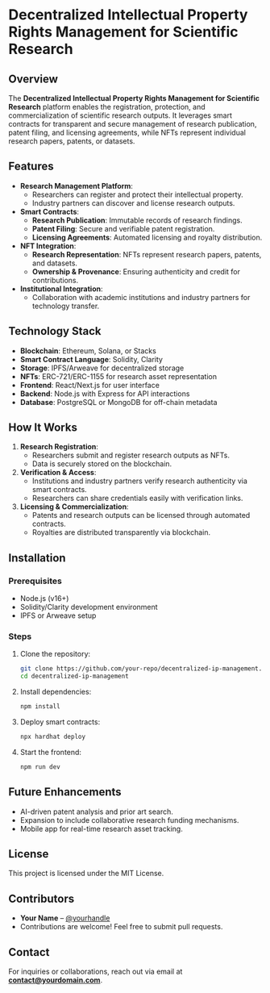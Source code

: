 # Decentralized Intellectual Property Rights Management for Scientific Research

## Overview
The **Decentralized Intellectual Property Rights Management for Scientific Research** platform enables the registration, protection, and commercialization of scientific research outputs. It leverages smart contracts for transparent and secure management of research publication, patent filing, and licensing agreements, while NFTs represent individual research papers, patents, or datasets.

## Features
- **Research Management Platform**:
    - Researchers can register and protect their intellectual property.
    - Industry partners can discover and license research outputs.
- **Smart Contracts**:
    - **Research Publication**: Immutable records of research findings.
    - **Patent Filing**: Secure and verifiable patent registration.
    - **Licensing Agreements**: Automated licensing and royalty distribution.
- **NFT Integration**:
    - **Research Representation**: NFTs represent research papers, patents, and datasets.
    - **Ownership & Provenance**: Ensuring authenticity and credit for contributions.
- **Institutional Integration**:
    - Collaboration with academic institutions and industry partners for technology transfer.

## Technology Stack
- **Blockchain**: Ethereum, Solana, or Stacks
- **Smart Contract Language**: Solidity, Clarity
- **Storage**: IPFS/Arweave for decentralized storage
- **NFTs**: ERC-721/ERC-1155 for research asset representation
- **Frontend**: React/Next.js for user interface
- **Backend**: Node.js with Express for API interactions
- **Database**: PostgreSQL or MongoDB for off-chain metadata

## How It Works
1. **Research Registration**:
    - Researchers submit and register research outputs as NFTs.
    - Data is securely stored on the blockchain.
2. **Verification & Access**:
    - Institutions and industry partners verify research authenticity via smart contracts.
    - Researchers can share credentials easily with verification links.
3. **Licensing & Commercialization**:
    - Patents and research outputs can be licensed through automated contracts.
    - Royalties are distributed transparently via blockchain.

## Installation
### Prerequisites
- Node.js (v16+)
- Solidity/Clarity development environment
- IPFS or Arweave setup

### Steps
1. Clone the repository:
   ```sh
   git clone https://github.com/your-repo/decentralized-ip-management.git
   cd decentralized-ip-management
   ```
2. Install dependencies:
   ```sh
   npm install
   ```
3. Deploy smart contracts:
   ```sh
   npx hardhat deploy
   ```
4. Start the frontend:
   ```sh
   npm run dev
   ```

## Future Enhancements
- AI-driven patent analysis and prior art search.
- Expansion to include collaborative research funding mechanisms.
- Mobile app for real-time research asset tracking.

## License
This project is licensed under the MIT License.

## Contributors
- **Your Name** – [@yourhandle](https://github.com/yourhandle)
- Contributions are welcome! Feel free to submit pull requests.

## Contact
For inquiries or collaborations, reach out via email at **contact@yourdomain.com**.

